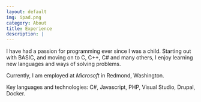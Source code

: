 ```yaml
---
layout: default
img: ipad.png
category: About
title: Experience
description: |
---
```

  I have had a passion for programming ever since I was a child.  Starting out with BASIC, and moving on to C, C++, C# and many others, I enjoy learning new languages and ways of solving problems.
  
  Currently, I am employed at *Microsoft* in Redmond, Washington.  
  
  Key languages and technologies: C#, Javascript, PHP, Visual Studio, Drupal, Docker.
